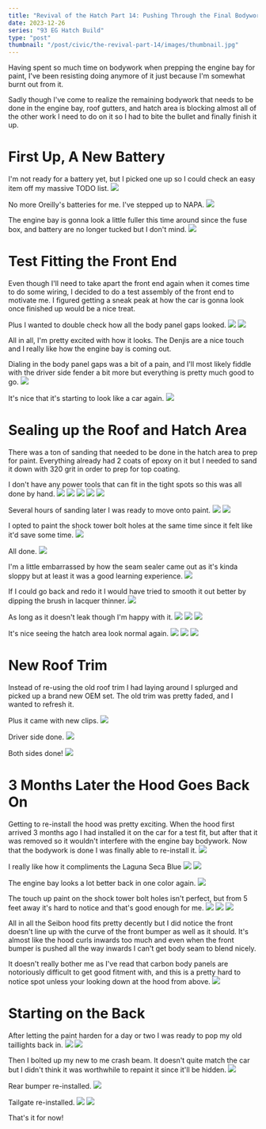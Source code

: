 ```yaml
---
title: "Revival of the Hatch Part 14: Pushing Through the Final Bodywork"
date: 2023-12-26
series: "93 EG Hatch Build"
type: "post"
thumbnail: "/post/civic/the-revival-part-14/images/thumbnail.jpg"
---
```


Having spent so much time on bodywork when prepping the engine bay for paint, I've been resisting doing anymore of it just because I'm somewhat burnt out from it.

Sadly though I've come to realize the remaining bodywork that needs to be done in the engine bay, roof gutters, and hatch area is blocking almost all of the other work I need to do on it so I had to bite the bullet and finally finish it up.

# First Up, A New Battery

I'm not ready for a battery yet, but I picked one up so I could check an easy item off my massive TODO list.
![](images/1.jpg)

No more Oreilly's batteries for me. I've stepped up to NAPA.
![](images/2.jpg)

The engine bay is gonna look a little fuller this time around since the fuse box, and battery are no longer tucked but I don't mind.
![](images/3.jpg)

# Test Fitting the Front End

Even though I'll need to take apart the front end again when it comes time to do some wiring, I decided to do a test assembly of the front end to motivate me. I figured getting a sneak peak at how the car is gonna look once finished up would be a nice treat.

Plus I wanted to double check how all the body panel gaps looked.
![](images/4.jpg)
![](images/5.jpg)

All in all, I'm pretty excited with how it looks. The Denjis are a nice touch and I really like how the engine bay is coming out.

Dialing in the body panel gaps was a bit of a pain, and I'll most likely fiddle with the driver side fender a bit more but everything is pretty much good to go.
![](images/6.jpg)

It's nice that it's starting to look like a car again.
![](images/7.jpg)

# Sealing up the Roof and Hatch Area

There was a ton of sanding that needed to be done in the hatch area to prep for paint. Everything already had 2 coats of epoxy on it but I needed to sand it down with 320 grit in order to prep for top coating.

I don't have any power tools that can fit in the tight spots so this was all done by hand.
![](images/8.jpg)
![](images/9.jpg)
![](images/10.jpg)
![](images/11.jpg)
![](images/12.jpg)

Several hours of sanding later I was ready to move onto paint.
![](images/13.jpg)
![](images/14.jpg)

I opted to paint the shock tower bolt holes at the same time since it felt like it'd save some time.
![](images/15.jpg)

All done.
![](images/16.jpg)

I'm a little embarrassed by how the seam sealer came out as it's kinda sloppy but at least it was a good learning experience.
![](images/17.jpg)

If I could go back and redo it I would have tried to smooth it out better by dipping the brush in lacquer thinner.
![](images/18.jpg)

As long as it doesn't leak though I'm happy with it.
![](images/19.jpg)
![](images/20.jpg)
![](images/21.jpg)

It's nice seeing the hatch area look normal again.
![](images/22.jpg)
![](images/23.jpg)
![](images/24.jpg)

# New Roof Trim

Instead of re-using the old roof trim I had laying around I splurged and picked up a brand new OEM set. The old trim was pretty faded, and I wanted to refresh it.

Plus it came with new clips.
![](images/25.jpg)

Driver side done.
![](images/26.jpg)

Both sides done!
![](images/27.jpg)

# 3 Months Later the Hood Goes Back On

Getting to re-install the hood was pretty exciting. When the hood first arrived 3 months ago I had installed it on the car for a test fit, but after that it was removed so it wouldn't interfere with the engine bay bodywork. Now that the bodywork is done I was finally able to re-install it.
![](images/28.jpg)

I really like how it compliments the Laguna Seca Blue
![](images/29.jpg)
![](images/30.jpg)

The engine bay looks a lot better back in one color again.
![](images/31.jpg)

The touch up paint on the shock tower bolt holes isn't perfect, but from 5 feet away it's hard to notice and that's good enough for me.
![](images/32.jpg)
![](images/33.jpg)
![](images/34.jpg)

All in all the Seibon hood fits pretty decently but I did notice the front doesn't line up with the curve of the front bumper as well as it should. It's almost like the hood curls inwards too much and even when the front bumper is pushed all the way inwards I can't get body seam to blend nicely.

It doesn't really bother me as I've read that carbon body panels are notoriously difficult to get good fitment with, and this is a pretty hard to notice spot unless your looking down at the hood from above.
![](images/35.jpg)

# Starting on the Back

After letting the paint harden for a day or two I was ready to pop my old taillights back in.
![](images/36.jpg)
![](images/37.jpg)

Then I bolted up my new to me crash beam. It doesn't quite match the car but I didn't think it was worthwhile to repaint it since it'll be hidden.
![](images/38.jpg)

Rear bumper re-installed.
![](images/39.jpg)

Tailgate re-installed.
![](images/40.jpg)
![](images/41.jpg)

That's it for now!
